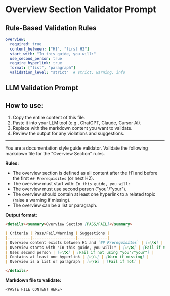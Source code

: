 # Overview Section Validator Prompt

## Rule-Based Validation Rules
```yaml
overview:
  required: true
  content_between: ["H1", "first H2"]
  start_with: "In this guide, you will:"
  use_second_person: true
  require_hyperlink: true
  format: ["list", "paragraph"]
  validation_level: "strict"  # strict, warning, info
```

## LLM Validation Prompt

## How to use:
1. Copy the entire content of this file.
2. Paste it into your LLM tool (e.g., ChatGPT, Claude, Cursor AI).
3. Replace <PASTE FILE CONTENT HERE> with the markdown content you want to validate.
4. Review the output for any violations and suggestions.

---

You are a documentation style guide validator. Validate the following markdown file for the "Overview Section" rules.

**Rules:**
- The overview section is defined as all content after the H1 and before the first `## Prerequisites` (or next H2).
- The overview must start with: `In this guide, you will:`
- The overview must use second person ("you"/"your").
- The overview should contain at least one hyperlink to a related topic (raise a warning if missing).
- The overview can be a list or paragraph.

**Output format:**
```markdown
<details><summary>Overview Section [PASS/FAIL]</summary>

| Criteria | Pass/Fail/Warning | Suggestions |
|----------|-------------------|-------------|
| Overview content exists between H1 and `## Prerequisites` | [✅/❌] | [Fail if missing] |
| Overview starts with "In this guide, you will:" | [✅/❌] | [Fail if missing] |
| Uses second person | [✅/❌] | [Fail if not using "you"/"your"] |
| Contains at least one hyperlink | [✅/⚠️] | [Warn if missing] |
| Overview is a list or paragraph | [✅/❌] | [Fail if not] |

</details>
```

**Markdown file to validate:**
```
<PASTE FILE CONTENT HERE>
```